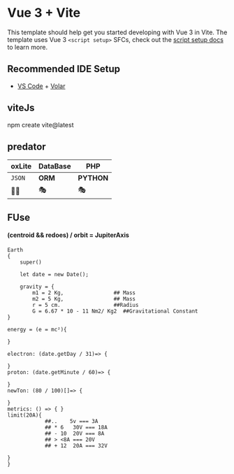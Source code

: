 # Vue 3 + Vite

This template should help get you started developing with Vue 3 in Vite. The template uses Vue 3 `<script setup>` SFCs, check out the [script setup docs](https://v3.vuejs.org/api/sfc-script-setup.html#sfc-script-setup) to learn more.

## Recommended IDE Setup

- [VS Code](https://code.visualstudio.com/) + [Volar](https://marketplace.visualstudio.com/items?itemName=Vue.volar)


## viteJs

npm create vite@latest


## predator

oxLite | DataBase | PHP
--- | --- | ---
``JSON`` | **ORM** | **PYTHON**
🧑‍🦯 | 🎭 | 🎭

## FUse


####  (centroid && redoes) / orbit  = JupiterAxis


  
```    
Earth 
{
    super()

    let date = new Date();

    gravity = {
        m1 = 2 Kg,                ## Mass
        m2 = 5 Kg,                ## Mass
        r = 5 cm.                 ##Radius
        G = 6.67 * 10 - 11 Nm2/ Kg2  ##Gravitational Constant
}

energy = (e = mc²){

}

electron: (date.getDay / 31)=> {

}
proton: (date.getMinute / 60)=> {

}
newTon: (80 / 100)[]=> {

}
metrics: () => { }
limit(20A){
            ##..    5v === 3A
            ## * 6   30V === 18A
            ## - 10  20V === 8A
            ## > <8A === 20V
            ## + 12  20A === 32V

}
}
```
    


